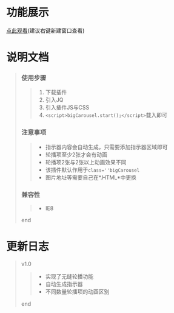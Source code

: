 # 功能展示
[点此观看](https://quiethear.github.io/carousel-seamless/无缝轮播.html "无缝轮播")(建议右键新建窗口查看)
# 说明文档
> ### 使用步骤
>> 1. 下载插件
>> 2. 引入JQ
>> 3. 引入插件JS与CSS
>> 4. `<script>bigCarousel.start();</script>`载入即可
> ### 注意事项
>> * 指示器内容会自动生成，只需要添加指示器区域即可
>> * 轮播项至少2张才会有动画
>> * 轮播项2张与2张以上动画效果不同
>> * 该插件默认作用于`class=''bigCarousel`
>> * 图片地址等需要自己在*.HTML*中更换
> ### 兼容性
>> * IE8
>
> end
# 更新日志
> v1.0
>> * 实现了无缝轮播功能
>> * 自动生成指示器
>> * 不同数量轮播项的动画区别
>
> end